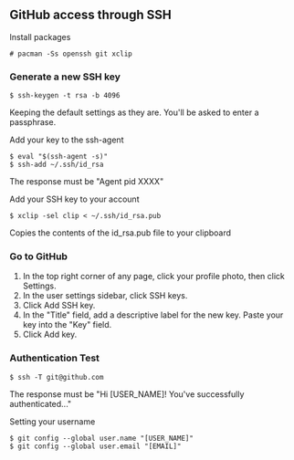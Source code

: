 ## GitHub access through SSH
Install packages
```
# pacman -Ss openssh git xclip
```
### Generate a new SSH key
```
$ ssh-keygen -t rsa -b 4096
```
Keeping the default settings as they are. You'll be asked to enter a passphrase.

Add your key to the ssh-agent
```
$ eval "$(ssh-agent -s)"
$ ssh-add ~/.ssh/id_rsa
```
The response must be "Agent pid XXXX"

Add your SSH key to your account
```
$ xclip -sel clip < ~/.ssh/id_rsa.pub 
```
Copies the contents of the id_rsa.pub file to your clipboard

### Go to GitHub

1. In the top right corner of any page, click your profile photo, then click Settings.
2. In the user settings sidebar, click SSH keys.    
3. Click Add SSH key.
4. In the "Title" field, add a descriptive label for the new key. Paste your key into the "Key" field.
5. Click Add key.

### Authentication Test
```
$ ssh -T git@github.com
```
The response must be "Hi [USER_NAME]! You've successfully authenticated..."

Setting your username 
```
$ git config --global user.name "[USER_NAME]"
$ git config --global user.email "[EMAIL]"
```
